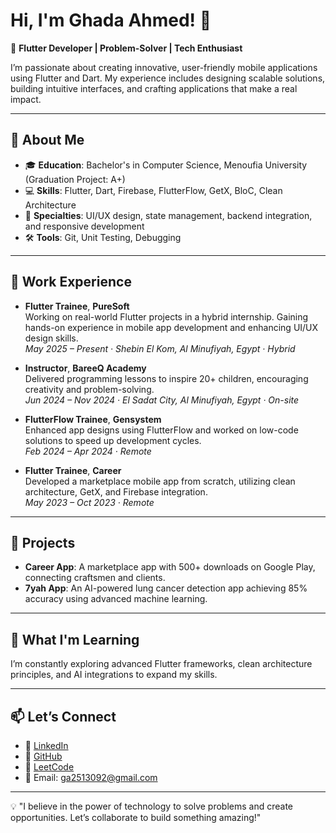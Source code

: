 # Hi, I'm Ghada Ahmed! 👋  

🚀 **Flutter Developer | Problem-Solver | Tech Enthusiast**  

I’m passionate about creating innovative, user-friendly mobile applications using Flutter and Dart. My experience includes designing scalable solutions, building intuitive interfaces, and crafting applications that make a real impact.  

---  

## 🌟 **About Me**  
- 🎓 **Education**: Bachelor's in Computer Science, Menoufia University (Graduation Project: A+)  
- 💻 **Skills**: Flutter, Dart, Firebase, FlutterFlow, GetX, BloC, Clean Architecture  
- 🔧 **Specialties**: UI/UX design, state management, backend integration, and responsive development  
- 🛠️ **Tools**: Git, Unit Testing, Debugging  

---  

## 💼 **Work Experience**

- **Flutter Trainee**, **PureSoft**  
  Working on real-world Flutter projects in a hybrid internship. Gaining hands-on experience in mobile app development and enhancing UI/UX design skills.  
  *May 2025 – Present · Shebin El Kom, Al Minufiyah, Egypt · Hybrid*

- **Instructor**, **BareeQ Academy**  
  Delivered programming lessons to inspire 20+ children, encouraging creativity and problem-solving.  
  *Jun 2024 – Nov 2024 · El Sadat City, Al Minufiyah, Egypt · On-site*

- **FlutterFlow Trainee**, **Gensystem**  
  Enhanced app designs using FlutterFlow and worked on low-code solutions to speed up development cycles.  
  *Feb 2024 – Apr 2024 · Remote*

- **Flutter Trainee**, **Career**  
  Developed a marketplace mobile app from scratch, utilizing clean architecture, GetX, and Firebase integration.  
  *May 2023 – Oct 2023 · Remote*

---  

## 🌟 **Projects**  
- **Career App**: A marketplace app with 500+ downloads on Google Play, connecting craftsmen and clients.  
- **7yah App**: An AI-powered lung cancer detection app achieving 85% accuracy using advanced machine learning.  

---  

## 🌱 **What I'm Learning**  
I’m constantly exploring advanced Flutter frameworks, clean architecture principles, and AI integrations to expand my skills.  

---  

## 📫 **Let’s Connect**  
- 💼 [LinkedIn](https://www.linkedin.com/in/ghada-ahmed-81b340195)  
- 📂 [GitHub](https://github.com/GhadaAhmed152420)  
- 🧩 [LeetCode](https://leetcode.com/u/Ghada_A/)  
- 📧 Email: ga2513092@gmail.com  

---  

💡 "I believe in the power of technology to solve problems and create opportunities. Let’s collaborate to build something amazing!"  



